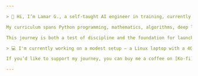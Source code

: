 ```yaml
---

> 👋 Hi, I’m Lamar G., a self-taught AI engineer in training, currently immersed in an 18-month full-time self-study program that fuses the science and engineering of artificial intelligence.

My curriculum spans Python programming, mathematics, algorithms, deep learning, real-world projects, and AI system deployment. I focus on building intelligent systems that bridge software and hardware — from training neural networks and programming microcontrollers to deploying scalable, cloud-based architectures.

This journey is both a test of discipline and the foundation for launching my own AI-powered company. I use this GitHub to document my progress, share projects, and showcase a portfolio rooted in hands-on learning and practical application.

> 💻 I'm currently working on a modest setup — a Linux laptop with a 4GB RAM, 300GB HDD, and a dual-core Intel Core i3 CPU — which limits my ability to train larger models or run modern development environments smoothly.

If you’d like to support my journey, you can buy me a coffee on [Ko-fi](https://ko-fi.com/glassknight). Your support goes directly toward upgrading my hardware and staying on track with this ambitious self-taught mission. 🙏

---
```



